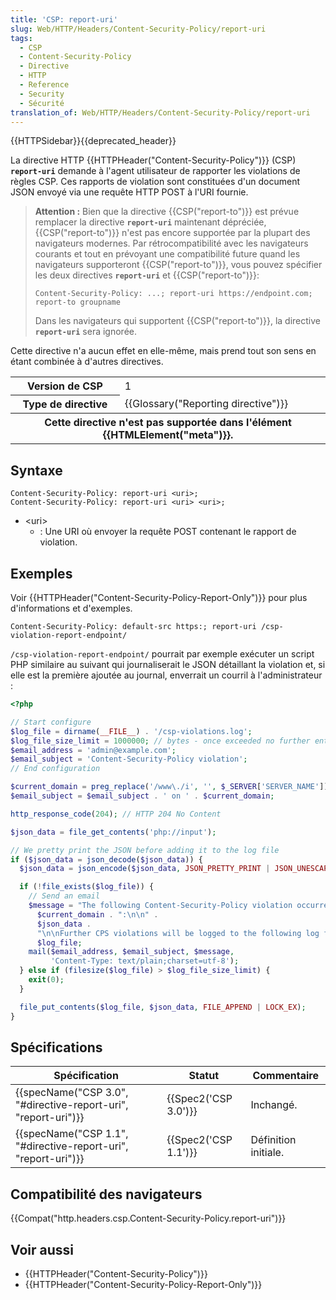 ```yaml
---
title: 'CSP: report-uri'
slug: Web/HTTP/Headers/Content-Security-Policy/report-uri
tags:
  - CSP
  - Content-Security-Policy
  - Directive
  - HTTP
  - Reference
  - Security
  - Sécurité
translation_of: Web/HTTP/Headers/Content-Security-Policy/report-uri
---
```

{{HTTPSidebar}}{{deprecated_header}}

La directive HTTP {{HTTPHeader("Content-Security-Policy")}} (CSP) **`report-uri`** demande à l'agent utilisateur de rapporter les violations de règles CSP. Ces rapports de violation sont constituées d'un document JSON envoyé via une requête HTTP POST à l'URI fournie.

> **Attention :** Bien que la directive {{CSP("report-to")}} est prévue remplacer la directive **`report-uri`** maintenant dépréciée, {{CSP("report-to")}} n'est pas encore supportée par la plupart des navigateurs modernes. Par rétrocompatibilité avec les navigateurs courants et tout en prévoyant une compatibilité future quand les navigateurs supporteront {{CSP("report-to")}}, vous pouvez spécifier les deux directives **`report-uri`** et {{CSP("report-to")}}:
>
>     Content-Security-Policy: ...; report-uri https://endpoint.com; report-to groupname
>
> Dans les navigateurs qui supportent {{CSP("report-to")}}, la directive **`report-uri`** sera ignorée.

Cette directive n'a aucun effet en elle-même, mais prend tout son sens en étant combinée à d'autres directives.

<table class="properties">
  <tbody>
    <tr>
      <th scope="row">Version de CSP</th>
      <td>1</td>
    </tr>
    <tr>
      <th scope="row">Type de directive</th>
      <td>{{Glossary("Reporting directive")}}</td>
    </tr>
    <tr>
      <th colspan="2" scope="row">
        Cette directive n'est pas supportée dans l'élément
        {{HTMLElement("meta")}}.
      </th>
    </tr>
  </tbody>
</table>

## Syntaxe

    Content-Security-Policy: report-uri <uri>;
    Content-Security-Policy: report-uri <uri> <uri>;

- \<uri>
  - : Une URI où envoyer la requête POST contenant le rapport de violation.

## Exemples

Voir {{HTTPHeader("Content-Security-Policy-Report-Only")}} pour plus d'informations et d'exemples.

    Content-Security-Policy: default-src https:; report-uri /csp-violation-report-endpoint/

`/csp-violation-report-endpoint/` pourrait par exemple exécuter un script PHP similaire au suivant qui journaliserait le JSON détaillant la violation et, si elle est la première ajoutée au journal, enverrait un courril à l'administrateur :

```php
<?php

// Start configure
$log_file = dirname(__FILE__) . '/csp-violations.log';
$log_file_size_limit = 1000000; // bytes - once exceeded no further entries are added
$email_address = 'admin@example.com';
$email_subject = 'Content-Security-Policy violation';
// End configuration

$current_domain = preg_replace('/www\./i', '', $_SERVER['SERVER_NAME']);
$email_subject = $email_subject . ' on ' . $current_domain;

http_response_code(204); // HTTP 204 No Content

$json_data = file_get_contents('php://input');

// We pretty print the JSON before adding it to the log file
if ($json_data = json_decode($json_data)) {
  $json_data = json_encode($json_data, JSON_PRETTY_PRINT | JSON_UNESCAPED_SLASHES);

  if (!file_exists($log_file)) {
    // Send an email
    $message = "The following Content-Security-Policy violation occurred on " .
      $current_domain . ":\n\n" .
      $json_data .
      "\n\nFurther CPS violations will be logged to the following log file, but no further email notifications will be sent until this log file is deleted:\n\n" .
      $log_file;
    mail($email_address, $email_subject, $message,
         'Content-Type: text/plain;charset=utf-8');
  } else if (filesize($log_file) > $log_file_size_limit) {
    exit(0);
  }

  file_put_contents($log_file, $json_data, FILE_APPEND | LOCK_EX);
}
```

## Spécifications

| Spécification                                                                        | Statut                       | Commentaire          |
| ------------------------------------------------------------------------------------ | ---------------------------- | -------------------- |
| {{specName("CSP 3.0", "#directive-report-uri", "report-uri")}} | {{Spec2('CSP 3.0')}} | Inchangé.            |
| {{specName("CSP 1.1", "#directive-report-uri", "report-uri")}} | {{Spec2('CSP 1.1')}} | Définition initiale. |

## Compatibilité des navigateurs

{{Compat("http.headers.csp.Content-Security-Policy.report-uri")}}

## Voir aussi

- {{HTTPHeader("Content-Security-Policy")}}
- {{HTTPHeader("Content-Security-Policy-Report-Only")}}
